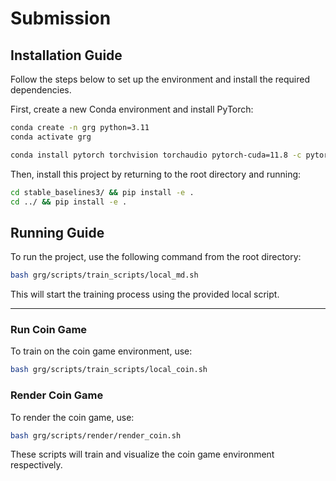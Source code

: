 # Submission

## Installation Guide

Follow the steps below to set up the environment and install the required dependencies.

First, create a new Conda environment and install PyTorch:

```bash
conda create -n grg python=3.11
conda activate grg

conda install pytorch torchvision torchaudio pytorch-cuda=11.8 -c pytorch -c nvidia
```

Then, install this project by returning to the root directory and running:

```bash
cd stable_baselines3/ && pip install -e .
cd ../ && pip install -e .
```

## Running Guide

To run the project, use the following command from the root directory:

```bash
bash grg/scripts/train_scripts/local_md.sh
```

This will start the training process using the provided local script.

---

### Run Coin Game
To train on the coin game environment, use:
```bash
bash grg/scripts/train_scripts/local_coin.sh
```

### Render Coin Game
To render the coin game, use:
```bash
bash grg/scripts/render/render_coin.sh
```

These scripts will train and visualize the coin game environment respectively.

